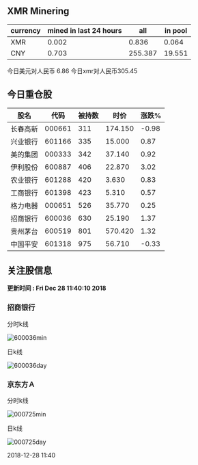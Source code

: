 ## XMR Minering

|currency|mined in last 24 hours|all|in pool|
|---|---|---|---|
|XMR|0.002|0.836|0.064|
|CNY|0.703|255.387|19.551|

今日美元对人民币 6.86	今日xmr对人民币305.45


## 今日重仓股 

|股名|代码|被持数|时价|涨跌%|
|---|---|---|---|---|
|长春高新|000661|311|174.150|-0.98|
|兴业银行|601166|335|15.000|0.87|
|美的集团|000333|342|37.140|0.92|
|伊利股份|600887|406|22.870|3.02|
|农业银行|601288|420|3.630|0.83|
|工商银行|601398|423|5.310|0.57|
|格力电器|000651|526|35.770|0.25|
|招商银行|600036|630|25.190|1.37|
|贵州茅台|600519|801|570.420|1.32|
|中国平安|601318|975|56.710|-0.33|

## 关注股信息
**更新时间 : Fri Dec 28 11:40:10 2018**
### 招商银行 
分时k线

![600036min](http://image.sinajs.cn/newchart/min/n/sh600036.gif)

日k线

![600036day](http://image.sinajs.cn/newchart/daily/n/sh600036.gif)

### 京东方Ａ 
分时k线

![000725min](http://image.sinajs.cn/newchart/min/n/sz000725.gif)

日k线

![000725day](http://image.sinajs.cn/newchart/daily/n/sz000725.gif)

2018-12-28 11:40